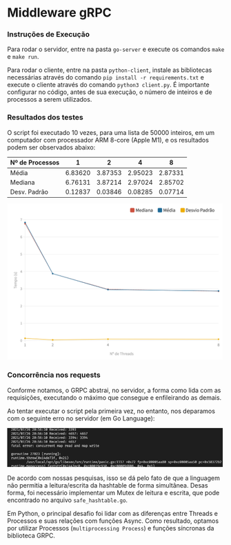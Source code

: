 # Middleware gRPC

### Instruções de Execução

Para rodar o servidor, entre na pasta ```go-server``` e execute os comandos ```make``` e ```make run```.

Para rodar o cliente, entre na pasta ```python-client```, instale as bibliotecas necessárias através do comando ```pip install -r requirements.txt``` e execute o cliente através do comando ```python3 client.py```. É importante configurar no código, antes de sua execução, o número de inteiros e de processos a serem utilizados.


### Resultados dos testes

O script foi executado 10 vezes, para uma lista de 50000 inteiros, em um computador com processador ARM 8-core (Apple M1), e os resultados podem ser observados abaixo:

| Nº de Processos |    1    |    2    |    4    |    8    |
| --------------- | ------- | ------- | ------- | ------- |
|     Média       | 6.83620 | 3.87353 | 2.95023 | 2.87331 |
|    Mediana      | 6.76131 | 3.87214 | 2.97024 | 2.85702 |
|  Desv. Padrão   | 0.12837 | 0.03846 | 0.08285 | 0.07714 |

<p align="left">
  <img src="results.png" width="500" title="Resultados">
</p>

### Concorrência nos requests

Conforme notamos, o GRPC abstrai, no servidor, a forma como lida com as requisições, executando o máximo que consegue e enfileirando as demais.

Ao tentar executar o script pela primeira vez, no entanto, nos deparamos com o seguinte erro no servidor (em Go Language):

<p align="left">
  <img src="error.png" width="500" title="Resultados">
</p>

De acordo com nossas pesquisas, isso se dá pelo fato de que a linguagem não permitia a leitura/escrita da hashtable de forma simultânea. Desas forma, foi necessário implementar um Mutex de leitura e escrita, que pode encontrado no arquivo ```safe_hashtable.go```.

Em Python, o principal desafio foi lidar com as diferenças entre Threads e Processos e suas relações com funções Async. Como resultado, optamos por utilizar Processos (```multiprocessing Process```) e funções síncronas da biblioteca GRPC.
